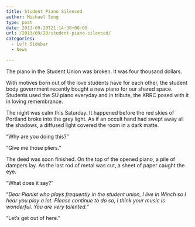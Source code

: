 ```yaml
---
title: Student Piano Silenced
author: Michael Song
type: post
date: 2013-09-20T21:14:38+00:00
url: /2013/09/20/student-piano-silenced/
categories:
  - Left Sidebar
  - News

---
```

The piano in the Student Union was broken. It was four thousand dollars.

With motives born out of the love students have for each other, the student body government recently bought a new piano for our shared space. Students used the SU piano everyday and in tribute, the KRRC posed with it in loving remembrance.

The night was calm this Saturday. It happened before the red skies of Portland broke into the grey light. As if an occult hand had swept away all the shadows, a diffused light covered the room in a dark matte.

&#8220;Why are you doing this?&#8221;

&#8220;Give me those pliers.&#8221;

The deed was soon finished. On the top of the opened piano, a pile of dampers lay. As the last rod of metal was cut, a sheet of paper caught the eye.

&#8220;What does it say?&#8221;

&#8220;_Dear Pianist who plays frequently in the student union, I live in Winch so I hear you play a lot. Please continue to do so, I think your music is wonderful. You are very talented._&#8221;

&#8220;Let&#8217;s get out of here.&#8221;